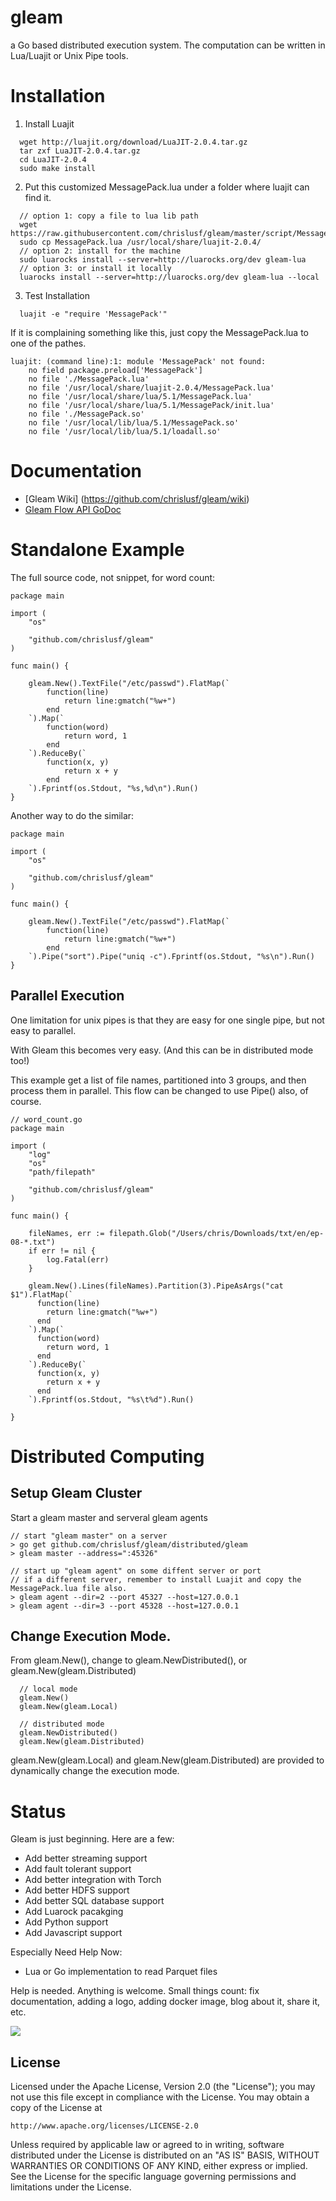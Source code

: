 # gleam
a Go based distributed execution system. The computation can be written in Lua/Luajit or Unix Pipe tools.

# Installation
1. Install Luajit
```
  wget http://luajit.org/download/LuaJIT-2.0.4.tar.gz
  tar zxf LuaJIT-2.0.4.tar.gz
  cd LuaJIT-2.0.4
  sudo make install
```
2. Put this customized MessagePack.lua under a folder where luajit can find it.
```
  // option 1: copy a file to lua lib path
  wget https://raw.githubusercontent.com/chrislusf/gleam/master/script/MessagePack.lua
  sudo cp MessagePack.lua /usr/local/share/luajit-2.0.4/
  // option 2: install for the machine
  sudo luarocks install --server=http://luarocks.org/dev gleam-lua
  // option 3: or install it locally
  luarocks install --server=http://luarocks.org/dev gleam-lua --local
```
3. Test Installation
```
  luajit -e "require 'MessagePack'"
```
If it is complaining something like this, just copy the MessagePack.lua to one of the pathes.
```
luajit: (command line):1: module 'MessagePack' not found:
	no field package.preload['MessagePack']
	no file './MessagePack.lua'
	no file '/usr/local/share/luajit-2.0.4/MessagePack.lua'
	no file '/usr/local/share/lua/5.1/MessagePack.lua'
	no file '/usr/local/share/lua/5.1/MessagePack/init.lua'
	no file './MessagePack.so'
	no file '/usr/local/lib/lua/5.1/MessagePack.so'
	no file '/usr/local/lib/lua/5.1/loadall.so'
```
# Documentation
* [Gleam Wiki] (https://github.com/chrislusf/gleam/wiki)
* [Gleam Flow API GoDoc](https://godoc.org/github.com/chrislusf/gleam/flow)

# Standalone Example

The full source code, not snippet, for word count:
```
package main

import (
	"os"

	"github.com/chrislusf/gleam"
)

func main() {

	gleam.New().TextFile("/etc/passwd").FlatMap(`
		function(line)
			return line:gmatch("%w+")
		end
	`).Map(`
		function(word)
			return word, 1
		end
	`).ReduceBy(`
		function(x, y)
			return x + y
		end
	`).Fprintf(os.Stdout, "%s,%d\n").Run()
}

```

Another way to do the similar:
```
package main

import (
	"os"

	"github.com/chrislusf/gleam"
)

func main() {

	gleam.New().TextFile("/etc/passwd").FlatMap(`
		function(line)
			return line:gmatch("%w+")
		end
	`).Pipe("sort").Pipe("uniq -c").Fprintf(os.Stdout, "%s\n").Run()
}

```


## Parallel Execution
One limitation for unix pipes is that they are easy for one single pipe, but not easy to parallel.

With Gleam this becomes very easy. (And this can be in distributed mode too!)

This example get a list of file names, partitioned into 3 groups, and then process them in parallel.
This flow can be changed to use Pipe() also, of course.

```
// word_count.go
package main

import (
	"log"
	"os"
	"path/filepath"

	"github.com/chrislusf/gleam"
)

func main() {

	fileNames, err := filepath.Glob("/Users/chris/Downloads/txt/en/ep-08-*.txt")
	if err != nil {
		log.Fatal(err)
	}

	gleam.New().Lines(fileNames).Partition(3).PipeAsArgs("cat $1").FlatMap(`
      function(line)
        return line:gmatch("%w+")
      end
    `).Map(`
      function(word)
        return word, 1
      end
    `).ReduceBy(`
      function(x, y)
        return x + y
      end
    `).Fprintf(os.Stdout, "%s\t%d").Run()

}

```

# Distributed Computing
## Setup Gleam Cluster
Start a gleam master and serveral gleam agents
```
// start "gleam master" on a server
> go get github.com/chrislusf/gleam/distributed/gleam
> gleam master --address=":45326"

// start up "gleam agent" on some diffent server or port
// if a different server, remember to install Luajit and copy the MessagePack.lua file also.
> gleam agent --dir=2 --port 45327 --host=127.0.0.1
> gleam agent --dir=3 --port 45328 --host=127.0.0.1
```

## Change Execution Mode.
From gleam.New(), change to gleam.NewDistributed(), or gleam.New(gleam.Distributed)
```
  // local mode
  gleam.New()
  gleam.New(gleam.Local)
  
  // distributed mode
  gleam.NewDistributed()
  gleam.New(gleam.Distributed)
```
gleam.New(gleam.Local) and gleam.New(gleam.Distributed) are provided to dynamically change the execution mode.

# Status
Gleam is just beginning. Here are a few:
* Add better streaming support
* Add fault tolerant support
* Add better integration with Torch
* Add better HDFS support
* Add better SQL database support
* Add Luarock pacakging
* Add Python support
* Add Javascript support

Especially Need Help Now:
* Lua or Go implementation to read Parquet files

Help is needed. Anything is welcome. Small things count: fix documentation, adding a logo, adding docker image, blog about it, share it, etc.

[![](https://www.paypalobjects.com/en_US/i/btn/btn_donateCC_LG.gif)](https://www.paypal.com/cgi-bin/webscr?cmd=_s-xclick&hosted_button_id=EEECLJ8QGTTPC) 

## License

Licensed under the Apache License, Version 2.0 (the "License");
you may not use this file except in compliance with the License.
You may obtain a copy of the License at

    http://www.apache.org/licenses/LICENSE-2.0

Unless required by applicable law or agreed to in writing, software
distributed under the License is distributed on an "AS IS" BASIS,
WITHOUT WARRANTIES OR CONDITIONS OF ANY KIND, either express or implied.
See the License for the specific language governing permissions and
limitations under the License.
